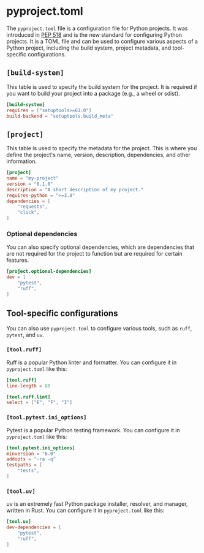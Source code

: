 # pyproject.toml

The `pyproject.toml` file is a configuration file for Python projects. It was introduced in [PEP 518](https://peps.python.org/pep-0518/) and is the new standard for configuring Python projects. It is a TOML file and can be used to configure various aspects of a Python project, including the build system, project metadata, and tool-specific configurations.

## `[build-system]`

This table is used to specify the build system for the project. It is required if you want to build your project into a package (e.g., a wheel or sdist).

```toml
[build-system]
requires = ["setuptools>=61.0"]
build-backend = "setuptools.build_meta"
```

## `[project]`

This table is used to specify the metadata for the project. This is where you define the project's name, version, description, dependencies, and other information.

```toml
[project]
name = "my-project"
version = "0.1.0"
description = "A short description of my project."
requires-python = ">=3.8"
dependencies = [
    "requests",
    "click",
]
```

### Optional dependencies

You can also specify optional dependencies, which are dependencies that are not required for the project to function but are required for certain features.

```toml
[project.optional-dependencies]
dev = [
    "pytest",
    "ruff",
]
```

## Tool-specific configurations

You can also use `pyproject.toml` to configure various tools, such as `ruff`, `pytest`, and `uv`.

### `[tool.ruff]`

Ruff is a popular Python linter and formatter. You can configure it in `pyproject.toml` like this:

```toml
[tool.ruff]
line-length = 88

[tool.ruff.lint]
select = ["E", "F", "I"]
```

### `[tool.pytest.ini_options]`

Pytest is a popular Python testing framework. You can configure it in `pyproject.toml` like this:

```toml
[tool.pytest.ini_options]
minversion = "6.0"
addopts = "-ra -q"
testpaths = [
    "tests",
]
```

### `[tool.uv]`

uv is an extremely fast Python package installer, resolver, and manager, written in Rust. You can configure it in `pyproject.toml` like this:

```toml
[tool.uv]
dev-dependencies = [
    "pytest",
    "ruff",
]
```
